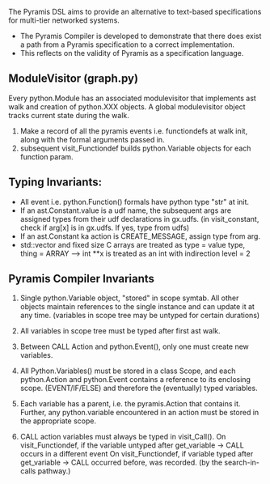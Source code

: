 The Pyramis DSL aims to provide an alternative to text-based specifications for multi-tier networked systems. 

- The Pyramis Compiler is developed to demonstrate that there does exist a path from a Pyramis specification to a correct implementation.
- This reflects on the validity of Pyramis as a specification language.

## ModuleVisitor (graph.py)
Every python.Module has an associated modulevisitor that implements ast walk and creation of python.XXX objects.
A global modulevisitor object tracks current state during the walk.
1. Make a record of all the pyramis events i.e. functiondefs at walk init, along with the formal arguments passed in.
2. subsequent visit_Functiondef builds python.Variable objects for each function param. 

## Typing Invariants:
- All event i.e. python.Function() formals have python type "str" at init.
- If an ast.Constant.value is a udf name, the subsequent args are assigned types from their udf declarations in gx.udfs. (in visit_constant, check if arg[x] is in gx.udfs. If yes, type from udfs)
- If an ast.Constant ka action is CREATE_MESSAGE, assign type from arg.
- std::vector and fixed size C arrays are treated as 
type = value type, thing = ARRAY
--> int **x is treated as an int with indirection level = 2

## Pyramis Compiler Invariants
1. Single python.Variable object, "stored" in scope symtab. All other
objects maintain references to the single instance and can update it at any time. (variables in scope tree may be untyped for certain durations)

2. All variables in scope tree must be typed after first ast walk.

3. Between CALL Action and python.Event(), only one must create new variables.

4. All Python.Variables() must be stored in a class Scope, and each python.Action and python.Event contains a reference to its enclosing scope. (EVENT/IF/ELSE) and therefore the (eventually) typed variables.

5. Each variable has a parent, i.e. the pyramis.Action that contains it. Further, any 
python.variable encountered in an action must be stored in the appropriate scope.

6. CALL action variables must always be typed in visit_Call(). 
On visit_Functiondef, if the variable untyped after get_variable -> CALL occurs in a different event
On visit_Functiondef, if variable typed after get_variable -> CALL occurred before, was recorded. (by the search-in-calls pathway.)

